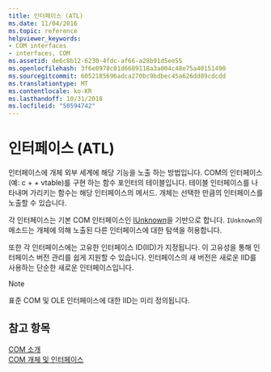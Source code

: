 ```yaml
---
title: 인터페이스 (ATL)
ms.date: 11/04/2016
ms.topic: reference
helpviewer_keywords:
- COM interfaces
- interfaces, COM
ms.assetid: de6c8b12-6230-4fdc-af66-a28b91d5ee55
ms.openlocfilehash: 3f6e8978c01d6689118a3a004c48e75a40151490
ms.sourcegitcommit: 6052185696adca270bc9bdbec45a626dd89cdcdd
ms.translationtype: MT
ms.contentlocale: ko-KR
ms.lasthandoff: 10/31/2018
ms.locfileid: "50594742"
---
```

# <a name="interfaces-atl"></a>인터페이스 (ATL)

인터페이스에 개체 외부 세계에 해당 기능을 노출 하는 방법입니다. COM의 인터페이스 (예: c + + vtable)를 구현 하는 함수 포인터의 테이블입니다. 테이블 인터페이스를 나타내며 가리키는 함수는 해당 인터페이스의 메서드. 개체는 선택한 만큼의 인터페이스를 노출할 수 있습니다.

각 인터페이스는 기본 COM 인터페이스인 [IUnknown](../atl/iunknown.md)을 기반으로 합니다. `IUnknown`의 메소드는 개체에 의해 노출된 다른 인터페이스에 대한 탐색을 허용합니다.

또한 각 인터페이스에는 고유한 인터페이스 ID(IID)가 지정됩니다. 이 고유성을 통해 인터페이스 버전 관리를 쉽게 지원할 수 있습니다. 인터페이스의 새 버전은 새로운 IID를 사용하는 단순한 새로운 인터페이스입니다.

> [!NOTE]
>  표준 COM 및 OLE 인터페이스에 대한 IID는 미리 정의됩니다.

## <a name="see-also"></a>참고 항목

[COM 소개](../atl/introduction-to-com.md)<br/>
[COM 개체 및 인터페이스](/windows/desktop/com/com-objects-and-interfaces)

